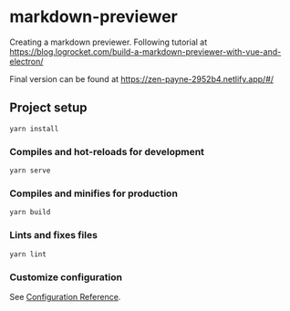 # markdown-previewer
Creating a markdown previewer. Following tutorial at https://blog.logrocket.com/build-a-markdown-previewer-with-vue-and-electron/

Final version can be found at https://zen-payne-2952b4.netlify.app/#/

## Project setup
```
yarn install
```

### Compiles and hot-reloads for development
```
yarn serve
```

### Compiles and minifies for production
```
yarn build
```

### Lints and fixes files
```
yarn lint
```

### Customize configuration
See [Configuration Reference](https://cli.vuejs.org/config/).
